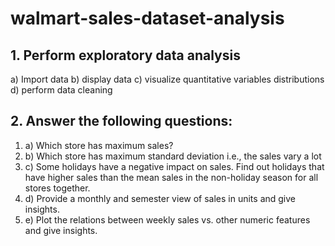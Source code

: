 # walmart-sales-dataset-analysis

## 1.	Perform exploratory data analysis 
a)	Import data 
b)	display data 
c)	visualize quantitative variables distributions 
d)	perform data cleaning

## 2.	Answer the following questions:
1.  a) Which store has maximum sales?
2. 	b)	Which store has maximum standard deviation i.e., the sales vary a lot
3. 	c)	Some holidays have a negative impact on sales. Find out holidays that have higher sales than the mean sales in the non-holiday season for all stores together.
4.  d)	Provide a monthly and semester view of sales in units and give insights.
5. 	e)	Plot the relations between weekly sales vs. other numeric features and give insights.
